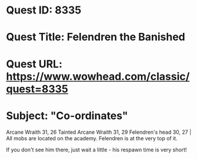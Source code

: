 # Quest ID: 8335
# Quest Title: Felendren the Banished
# Quest URL: https://www.wowhead.com/classic/quest=8335
# Subject: "Co-ordinates"
Arcane Wraith 31, 26
Tainted Arcane Wraith 31, 29
Felendren's head 30, 27 | All mobs are located on the academy. Felendren is at the very top of it.

If you don't see him there, just wait a little - his respawn time is very short!